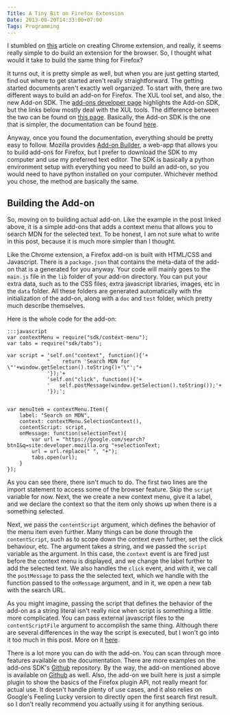 ```yaml
---
Title: A Tiny Bit on Firefox Extension
Date: 2013-08-20T14:33:00+07:00
Tags: Programming
---
```


I stumbled on [this][l1] article on creating Chrome extension, and really, it seems really simple to do build an extension for the browser. So, I thought what would it take to build the same thing for Firefox?

It turns out, it is pretty simple as well, but when you are just getting started, find out where to get started aren't really straightforward. The getting started documents aren't exactly well organized. To start with, there are two different ways to build an add-on for Firefox. The XUL tool set, and also, the new Add-on SDK. The [add-ons developer page][l3] highlights the Add-on SDK, but the links below mostly deal with the XUL tools. The difference between the two can be found on [this page][l4]. Basically, the Add-on SDK is the one that is simpler, the documentation can be found [here][l2].

Anyway, once you found the documentation, everything should be pretty easy to follow. Mozilla provides [Add-on Builder][l5], a web-app that allows you to build add-ons for Firefox, but I prefer to download the SDK to my computer and use my preferred text editor. The SDK is basically a python environment setup with everything you need to build an add-on, so you would need to have python installed on your computer. Whichever method you chose, the method are basically the same.

## Building the Add-on
So, moving on to building actual add-on. Like the example in the post linked above, it is a  simple add-ons that adds a context menu that allows you to search MDN for the selected text. To be honest, I am not sure what to write in this post, because it is much more simpler than I thought.

Like the Chrome extension, a Firefox add-on is built with HTML/CSS and Javascript. There is a `package.json` that contains the meta-data of the add-on that is a generated for you anyway. Your code will mainly goes to the `main.js` file in the `lib` folder of your add-on directory. You can put your extra data, such as to the CSS files, extra javascript libraries, images, etc in the `data` folder. All these folders are generated automatically with the initialization of the add-on, along with a `doc` and `test` folder, which pretty much describe themselves.

Here is the whole code for the add-on:

    :::javascript
    var contextMenu = require("sdk/context-menu");
    var tabs = require("sdk/tabs");

    var script = 'self.on("context", function(){'+
                 "    return 'Search MDN for \"'+window.getSelection().toString()+'\"';"+
                 '});'+
                 'self.on("click", function(){'+
                 '   self.postMessage(window.getSelection().toString());'+
                 '});';


    var menuItem = contextMenu.Item({
        label: "Search on MDN",
        context: contextMenu.SelectionContext(),
        contentScript: script,
        onMessage: function(selectionText){
            var url = "https://google.com/search?btnI&q=site:developer.mozilla.org "+selectionText;
            url = url.replace(" ", "+");
            tabs.open(url);
        }
    });

As you can see there, there isn't much to do. The first two lines are the import statement to access some of the browser feature. Skip the `script` variable for now. Next, the we create a new context menu, give it a label, and we declare the context so that the item only shows up when there is a something selected.

Next, we pass the `contentScript` argument, which defines the behavior of the menu item even further. Many things can be done through the `contentScript`, such as to scope down the context even further, set the click behaviour, etc. The argument takes a string, and we passed the `script` variable as the argument. In this case, the `context` event is are fired just before the context menu is displayed, and we change the label further to add the selected text. We also handles the `click` event, and with it, we call the `postMessage` to pass the the selected text, which we handle with the function passed to the `onMessage` argument, and in it, we open a new tab with the search URL.

As you might imagine, passing the script that defines the behavior of the add-on as a string literal isn't really nice when script is something a little more complicated. You can pass external javascript files to the `contentScriptFile` argument to accomplish the same thing. Although there are several differences in the way the script is executed, but I won't go into it too much in this post. More on it [here][l6].

There is a lot more you can do with the add-on. You can scan through more features available on the documentation. There are more examples on the add-ons SDK's [Github][l7] repository. By the way, the add-on mentioned above is available on [Github][l8] as well. Also, the add-on we built here is just a simple plugin to show the basics of the Firefox plugin API, not really meant for actual use. It doesn't handle plenty of use cases, and it also relies on Google's Feeling Lucky version to directly open the first search first result. so I don't really recommend you actually using it for anything serious.


[l1]: http://coryg89.github.io/technical/2013/08/13/how-to-create-your-own-chrome-extensions/
[l2]: https://addons.mozilla.org/en-US/developers/docs/sdk/latest/dev-guide/index.html
[l3]: https://addons.mozilla.org/developers/
[l4]: https://addons.mozilla.org/en-US/developers/docs/sdk/latest/dev-guide/guides/sdk-vs-xul.html
[l5]: https://builder.addons.mozilla.org/
[l6]: https://addons.mozilla.org/en-US/developers/docs/sdk/latest/dev-guide/guides/content-scripts/loading.html
[l7]: https://github.com/mozilla/addon-sdk
[l8]: https://github.com/hdra/ff-MDNSearch
